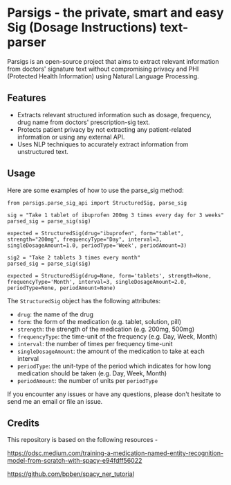 # Parsigs - the private, smart and easy Sig (Dosage Instructions) text-parser 

Parsigs is an open-source project that aims to extract relevant information from doctors' signature text without compromising privacy and PHI (Protected Health Information) using Natural Language Processing.

## Features

- Extracts relevant structured information such as dosage, frequency, drug name from doctors' prescription-sig text.
- Protects patient privacy by not extracting any patient-related information or using any external API.
- Uses NLP techniques to accurately extract information from unstructured text.


## Usage
Here are some examples of how to use the parse_sig method:


```
from parsigs.parse_sig_api import StructuredSig, parse_sig

sig = "Take 1 tablet of ibuprofen 200mg 3 times every day for 3 weeks"
parsed_sig = parse_sig(sig)

expected = StructuredSig(drug="ibuprofen", form="tablet", strength="200mg", frequencyType="Day", interval=3, singleDosageAmount=1.0, periodType='Week', periodAmount=3)

sig2 = "Take 2 tablets 3 times every month"
parsed_sig = parse_sig(sig)

expected = StructuredSig(drug=None, form='tablets', strength=None, frequencyType='Month', interval=3, singleDosageAmount=2.0, periodType=None, periodAmount=None)

```

The `StructuredSig` object has the following attributes:

* `drug`: the name of the drug
* `form`: the form of the medication (e.g. tablet, solution, pill)
* `strength`: the strength of the medication (e.g. 200mg, 500mg)
* `frequencyType`: the time-unit of the frequency (e.g. Day, Week, Month)
* `interval`: the number of times per frequency time-unit
* `singleDosageAmount`: the amount of the medication to take at each interval
* `periodType`: the unit-type of the period which indicates for how long medication should be taken (e.g. Day, Week, Month)
* `periodAmount`: the number of units per `periodType` 

If you encounter any issues or have any questions, please don't hesitate to send me an email or file an issue.


## Credits
This repository is based on the following resources - 

https://odsc.medium.com/training-a-medication-named-entity-recognition-model-from-scratch-with-spacy-e94fdff56022

https://github.com/bpben/spacy_ner_tutorial